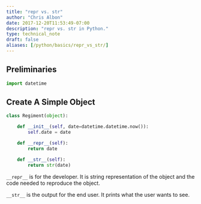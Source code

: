 ```yaml
---
title: "repr vs. str"
author: "Chris Albon"
date: 2017-12-20T11:53:49-07:00
description: "repr vs. str in Python."
type: technical_note
draft: false
aliases: [/python/basics/repr_vs_str/]
---
```

## Preliminaries


```python
import datetime
```

## Create A Simple Object


```python
class Regiment(object):

    def __init__(self, date=datetime.datetime.now()):
        self.date = date

    def __repr__(self):
        return date

    def __str__(self):
        return str(date)
```

`__repr__` is for the developer. It is string representation of the object and the code needed to reproduce the object. 

`__str__` is the output for the end user. It prints what the user wants to see.
